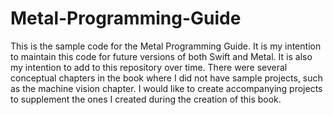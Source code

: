 # Metal-Programming-Guide
This is the sample code for the Metal Programming Guide. It is my intention to maintain this code for future versions of both Swift and Metal. It is also my intention to add to this repository over time. There were several conceptual chapters in the book where I did not have sample projects, such as the machine vision chapter. I would like to create accompanying projects to supplement the ones I created during the creation of this book.
